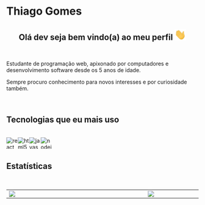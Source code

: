 # **Thiago Gomes**

<h2 align="center">Olá dev seja bem vindo(a) ao meu perfil <img src="https://raw.githubusercontent.com/ABSphreak/ABSphreak/master/gifs/Hi.gif" width="30px"></h2>

<br />

Estudante de programação web, apixonado por computadores e desenvolvimento software desde os 5 anos de idade.

Sempre procuro conhecimento para novos interesses e por curiosidade também.

<br />

## **Tecnologias que eu mais uso**

<br />

<img align="left" src="https://devicons.github.io/devicon/devicon.git/icons/react/react-original-wordmark.svg" alt="react" width="30" height="30" />
<img align="left" src="https://devicons.github.io/devicon/devicon.git/icons/html5/html5-original-wordmark.svg" alt="html5"  width="30" height="30" />
<img align="left" src="https://devicons.github.io/devicon/devicon.git/icons/javascript/javascript-original.svg" alt="javascript" width="30" height="30" />
<img align="left" src="https://devicons.github.io/devicon/devicon.git/icons/nodejs/nodejs-original.svg" alt="nodejs" width="30" height="30" />

<br />
<br />

## **Estatísticas**

<br />


<table>
  <tr>
    <td><img width="350px" align="left" src="https://github-readme-stats.vercel.app/api/top-langs/?username=RedLegen&layout=compact&bg_color=right,59c173,a17fe0,5d26c1&title_color=ffffff&text_color=f5f5f5" /></td>
    <td><img width="350px" align="left" src="https://github-readme-stats.vercel.app/api?username=RedLegen&bg_color=right,59c173,a17fe0,5d26c1&title_color=ffffff&text_color=f5f5f5&icon_color=f5f5f5&show_icons=true" /></td>
  </tr>  
</table>
